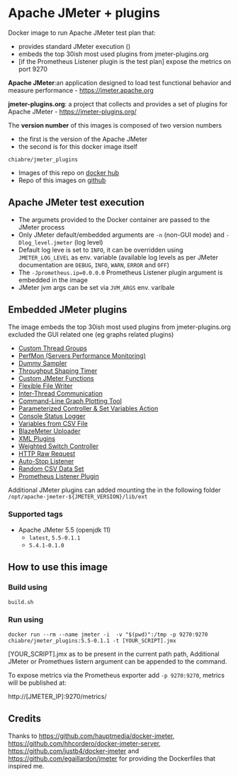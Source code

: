 # Apache JMeter + plugins 
Docker image to run Apache JMeter test plan that:
* provides standard JMeter execution ()
* embeds the top 30ish most used plugins from jmeter-plugins.org
* [if the Prometheus Listener plugin is the test plan] expose the metrics on port 9270

**Apache JMeter**:an application designed to load test functional behavior and measure performance - https://jmeter.apache.org

**jmeter-plugins.org**: a project that collects and provides a set of plugins for Apache JMeter - https://jmeter-plugins.org/

The **version number** of this images is composed of two version numbers
  * the first is the version of the Apache JMeter 
  * the second is for this docker image itself

`chiabre/jmeter_plugins`

* Images of this repo on [docker hub](https://hub.docker.com/repository/docker/chiabre/jmeter_plugins)
* Repo of this images on [github](https://github.com/chiabre/jmeter_plugins)

## Apache JMeter test execution

* The argumets provided to the Docker container are passed to the JMeter process 
* Only JMeter default/embedded arguments are `-n` (non-GUI mode) and `-Dlog_level.jmeter` (log level)
* Default log leve is set to `INFO`, it can be overridden using `JMETER_LOG_LEVEL` as env. variable (available log levels as per JMeter documentation are `DEBUG`, `INFO`, `WARN`, `ERROR` and `OFF`)
* The `-Jprometheus.ip=0.0.0.0` Prometheus Listener plugin argument is embedded in the image
* JMeter jvm args can be set via `JVM_ARGS` env. varibale

## Embedded JMeter plugins

The image embeds the top 30ish most used plugins from jmeter-plugins.org excluded the GUI related one (eg graphs related plugins)

* [Custom Thread Groups](https://jmeter-plugins.org/?search=jpgc-casutg)
* [PerfMon (Servers Performance Monitoring)](https://jmeter-plugins.org/?search=jpgc-perfmon)
* [Dummy Sampler](https://jmeter-plugins.org/?search=jpgc-dummy)
* [Throughput Shaping Timer](https://jmeter-plugins.org/?search=jpgc-tst)
* [Custom JMeter Functions](https://jmeter-plugins.org/?search=jpgc-functions)
* [Flexible File Writer](https://jmeter-plugins.org/?search=jpgc-ffw)
* [Inter-Thread Communication](https://jmeter-plugins.org/?search=jpgc-fifo)
* [Command-Line Graph Plotting Tool](https://jmeter-plugins.org/?search=jpgc-cmd)
* [Parameterized Controller & Set Variables Action](https://jmeter-plugins.org/?search=jpgc-prmctl)
* [Console Status Logger](https://jmeter-plugins.org/?search=jpgc-csl)
* [Variables from CSV File](https://jmeter-plugins.org/?search=jpgc-csvars)
* [BlazeMeter Uploader](https://jmeter-plugins.org/?search=jpgc-sense)
* [XML Plugins](https://jmeter-plugins.org/?search=jpgc-xml)
* [Weighted Switch Controller](https://jmeter-plugins.org/?search=jpgc-wsc)
* [HTTP Raw Request](https://jmeter-plugins.org/?search=jpgc-httpraw)
* [Auto-Stop Listener](https://jmeter-plugins.org/?search=jpgc-autostop)
* [Random CSV Data Set](https://jmeter-plugins.org/?search=bzm-random-csv)
* [Prometheus Listener Plugin](https://jmeter-plugins.org/?search=jmeter-prometheus)

Additional JMeter plugins can added mounting the in the following folder `/opt/apache-jmeter-${JMETER_VERSION}/lib/ext`

### Supported tags

* Apache JMeter 5.5 (openjdk 11)
   * `latest`, `5.5-0.1.1`
   * `5.4.1-0.1.0`

## How to use this image

### Build using

```console
build.sh
```

### Run using

```console
docker run --rm --name jmeter -i  -v "$(pwd)":/tmp -p 9270:9270 chiabre/jmeter_plugins:5.5-0.1.1 -t [YOUR_SCRIPT].jmx
```

[YOUR_SCRIPT].jmx as to be present in the current path path, Additional JMeter or Promethues listern argument can be appended to the command.

To expose metrics via the Prometheus exporter add `-p 9270:9270`, metrics will be published at:

http://[JMETER_IP]:9270/metrics/

## Credits
Thanks to https://github.com/hauptmedia/docker-jmeter, https://github.com/hhcordero/docker-jmeter-server, https://github.com/justb4/docker-jmeter and https://github.com/egaillardon/jmeter for providing the Dockerfiles that inspired me. 
